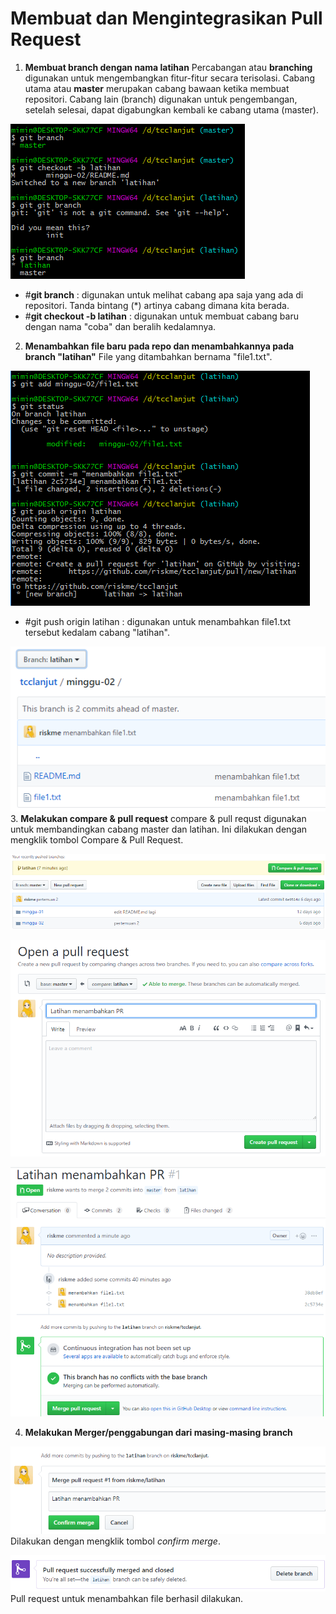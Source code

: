 # Membuat dan Mengintegrasikan Pull Request

1. **Membuat branch dengan nama latihan**
Percabangan atau **branching** digunakan untuk mengembangkan fitur-fitur secara terisolasi. Cabang utama atau **master** merupakan cabang bawaan ketika membuat repositori. Cabang lain (branch) digunakan untuk pengembangan, setelah selesai, dapat digabungkan kembali ke cabang utama (master).

![gambar 1](gambar/1.png)
- #**git branch** : digunakan untuk melihat cabang apa saja yang ada di repositori. 
Tanda bintang (*) artinya cabang dimana kita berada.
- #**git checkout -b latihan** : digunakan untuk membuat cabang baru dengan nama "coba" dan beralih kedalamnya. 
2. **Menambahkan file baru pada repo dan menambahkannya pada branch "latihan"**
File yang ditambahkan bernama "file1.txt".

![gambar 2](gambar/2.png)
- #git push origin latihan : digunakan untuk menambahkan file1.txt tersebut kedalam cabang "latihan".

![gambar 3](gambar/3.png)
3. **Melakukan compare & pull request**
compare & pull requst digunakan untuk membandingkan cabang master dan latihan. Ini dilakukan dengan mengklik tombol Compare & Pull Request.

![gambar 4](gambar/4.png)

![gambar 5](gambar/5.png)

![gambar 6](gambar/6.png)

4. **Melakukan Merger/penggabungan dari masing-masing branch**

![gambar 7](gambar/7.png)
Dilakukan dengan mengklik tombol *confirm merge*.

![gambar 8](gambar/8.png)
Pull request untuk menambahkan file berhasil dilakukan.



